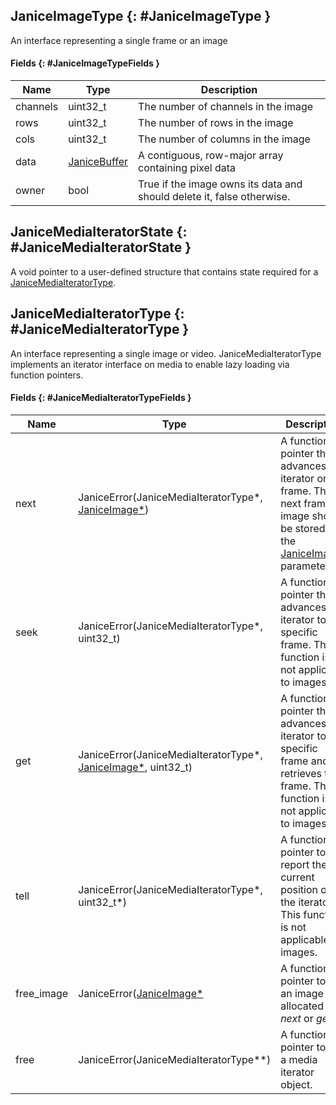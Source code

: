## JaniceImageType {: #JaniceImageType }

An interface representing a single frame or an image

#### Fields {: #JaniceImageTypeFields }

Name     | Type                          | Description
-------- | ----------------------------- | -----------
channels | uint32_t                      | The number of channels in the image
rows     | uint32_t                      | The number of rows in the image
cols     | uint32_t                      | The number of columns in the image
data     | [JaniceBuffer](#JaniceBuffer) | A contiguous, row-major array containing pixel data
owner    | bool                          | True if the image owns its data and should delete it, false otherwise.


## JaniceMediaIteratorState {: #JaniceMediaIteratorState }

A void pointer to a user-defined structure that contains state required for a
[JaniceMediaIteratorType](#JaniceMediaIteratorType).


## JaniceMediaIteratorType {: #JaniceMediaIteratorType }

An interface representing a single image or video. JaniceMediaIteratorType
implements an iterator interface on media to enable lazy loading via function
pointers.

#### Fields {: #JaniceMediaIteratorTypeFields }

Name       | Type                                                                                | Description
---------- | ----------------------------------------------------------------------------------- | -----------
next       | JaniceError(JaniceMediaIteratorType\*, [JaniceImage\*](#JaniceImageType))           | A function pointer that advances the iterator one frame. The next frame or image should be stored in the [JaniceImage\*](#JaniceImageType) parameter.
seek       | JaniceError(JaniceMediaIteratorType\*, uint32_t)                                    | A function pointer that advances the iterator to a specific frame. This function is not applicable to images.
get        | JaniceError(JaniceMediaIteratorType\*, [JaniceImage\*](#JaniceImageType), uint32_t) | A function pointer that advances the iterator to a specific frame and retrieves that frame. This function is not applicable to images.
tell       | JaniceError(JaniceMediaIteratorType\*, uint32_t\*)                                  | A function pointer to report the current position of the iterator. This function is not applicable to images.
free_image | JaniceError([JaniceImage\*](#JaniceImageType)                                       | A function pointer to free an image allocated by *next* or *get*.
free       | JaniceError(JaniceMediaIteratorType\*\*)                                            | A function pointer to free a media iterator object.
